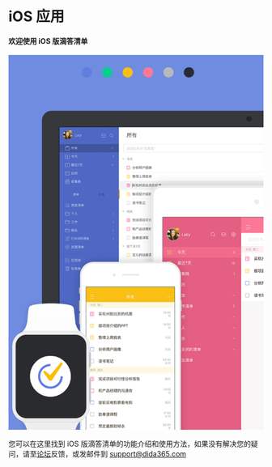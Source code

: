 # iOS 应用

#### 欢迎使用 iOS 版滴答清单

![](./images/ios/Cover.png)

您可以在这里找到 iOS 版滴答清单的功能介绍和使用方法，如果没有解决您的疑问，请至[论坛](http://help.dida365.com/questions)反馈，或发邮件到 support@dida365.com

